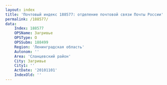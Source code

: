 ```yaml
---
layout: index
title: 'Почтовый индекс 188577: отделение почтовой связи Почты России'
permalink: /188577/
data:
    Index: 188577
    OPSName: Загривье
    OPSType: О
    OPSSubm: 188499
    Region: 'Ленинградская область'
    Autonom: ''
    Area: 'Сланцевский район'
    City: Загривье
    City1: ''
    ActDate: '20101101'
    IndexOld: ''
---
```

